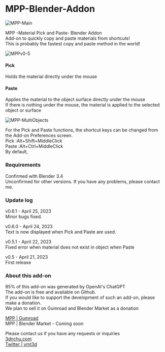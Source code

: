 # MPP-Blender-Addon
![MPP-Main](https://user-images.githubusercontent.com/7782271/233642499-eee27746-5005-4b7d-bfbb-07108802f1c3.jpg)

MPP -Material Pick and Paste- Blender Addon<br>
Add-on to quickly copy and paste materials from shortcuts!<br>
This is probably the fastest copy and paste method in the world!<br>

![MPPv0-5](https://user-images.githubusercontent.com/7782271/233788212-81dfc258-9277-45c0-9707-20502245925f.gif)

#### Pick<br>
Holds the material directly under the mouse

#### Paste<br>
Applies the material to the object surface directly under the mouse<br>
If there is nothing under the mouse, the material is applied to the selected object or surface<br>

![MPP-MultiObjects](https://user-images.githubusercontent.com/7782271/233788236-772c0dcf-4d93-4a64-a804-15390bf47b1e.gif)

For the Pick and Paste functions, the shortcut keys can be changed from the Add-on Preferences screen.<br>
Pick :Alt+Shift+MiddleClick <br>
Paste :Alt+Ctrl+MiddleClick<br>
By default, <br>

### Requirements<br>
Confirmed with Blender 3.4<br>
Unconfirmed for other versions. If you have any problems, please contact me.<br>

###  Update log<br>
v0.6.1 - April 25, 2023<br>
Minor bugs fixed.<br>

v0.6.0 - April 24, 2023<br>
Text is now displayed when Pick and Paste are used.<br>

v0.5.1 - April 22, 2023<br>
Fixed error when material does not exist in object when Paste<br>

v0.5 - April 21, 2023<br>
First release<br>

### About this add-on<br>
85% of this add-on was generated by OpenAI's ChatGPT<br>
The add-on is free and available on Github.<br>
If you would like to support the development of such an add-on, please make a donation.<br>
We plan to sell it on Gumroad and Blender Market as a donation<br>

[MPP | Gumroad](https://yamato3d.gumroad.com/l/mpp)<br>
MPP | Blender Market - Coming soon<br>

Please contact us if you have any requests or inquiries<br>
[3dnchu.com](https://3dnchu.com)<br>
[Twitter | ymt3d](https://twitter.com/ymt3d)<br>
